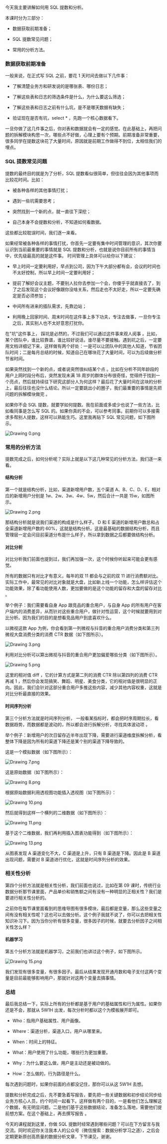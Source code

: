 今天我主要讲解如何用 SQL 提数和分析。

本课时分为三部分：

* 数据获取前期准备；

* SQL 提数常见问题；

* 常用的分析方法。

### 数据获取前期准备

一般来说，在正式写 SQL 之前，要花 1 天时间去做以下几件事：

* 了解清楚业务方和研发说的是哪张表、哪份日志；

* 了解这些表和日志的筛选条件是什么，为什么要这么筛选；

* 了解这些表和日志之前有什么坑，是不是哪天数据有缺失；

* 验证现在是否有坑，select \* ，先跑一个核心数据看下。

一旦你做了这几件事之后，你对表和数据就会有一定的感觉。在此基础上，再把问题的拆解模块构思一次，哪些点不好做，心理上要有个预期。前期准备非常重要，很多同学在提数这块花了大量时间，原因就是前期工作做得不到位，太相信我们的埋点。

### SQL 提数常见问题

提数的最终目的就是为了分析，SQL 提数看似很简单，但往往会因为其他事项而比较花时间。比如：

* 被各种各样的其他事情打扰；

* 遇到一些坑需要思考；

* 突然找到一个新的点，就一直往下深挖；

* 自己本身不会提数和分析，不知道如何看数据。

这些都比较耽误时间，我们逐一来看。

如果经常被各种各样的事情打扰，你首先一定要有集中时间管理的意识，其次你要认识到当前最重要的事情就是 SQL 提数和分析，也就是说你目前所有的事情当中，优先级最高的就是这件事。 时间管理上具体可以给你以下建议：

* 早上时间一定要利用好，早点到公司，因为下午大部分都有会，会议的时间也不太好控制，所以早上时间一定要利用好；

* 提前了解好会议主题，不要别人拉你去参加一个会，你傻乎乎就直接去了，到了之后发现这个会议好像跟你没啥关系，然后走也不太好走，所以一定要先确定是否必须参加；

* 中间所有进来的插队需求，先靠边站；

* 利用晚上回家时间、周末时间在这件事上多下功夫，专注去做事，一旦你专注之后，其实别人也不太好意思打扰你。

在"坑"这件事上， 踩坑是必然的，不过我们可以通过这件事来观人阅事 。比如，某个团队中，谁比较靠谱，谁比较好说话，谁尽量不要接触。遇到坑之后，一定要用文档详细记下来，这样做有两个好处：一是可以让团队中的其他人知道，节省团队时间；二是每月总结的时候，知道自己在哪块花了大量时间，可以为后续做分析节省时间。

如果突然找到一个新的点，或者说突然很纠结某个点 。比如在分析不同年龄段的用户上网时段分布后，突然发现未满 18 周岁的群体分布很奇怪，觉得终于找到一个亮点，然后就持续往下研究这部分人为何这样？最后花了大量时间在这块的分析上，最后往往也没什么结论。所以一定要跳出小的圈子，我们最重要的事情是先把问题的拆解模块做完 。

如果你不会 SQL 提数，就要学如何提数。我在前面或多或少也说了一些方法，比如看同事是怎么写 SQL 的。如果你真的不会，可以参考同事。前期你可以多接需求多帮别人提数，这样可以熟能生巧。这里我再贴下 SQL 常见问题，如下图所示。

![Drawing 0.png](https://s0.lgstatic.com/i/image/M00/38/E6/CgqCHl8ehjaAJVcSAACk5p0P1V0330.png)

### 常用的分析方法

提数完成之后，如何分析呢？实际上就是以下这几种常见的分析方法，我们逐一来看。

#### 结构分析

第一个就是结构分析，比如，渠道新增用户数，五个渠道 A、B、C、D、E，相对应的新增用户分别是 1w、2w、3w、4w、5w，然后合计一共是 15w，如图所示。

![Drawing 2.png](https://s0.lgstatic.com/i/image/M00/38/E6/CgqCHl8ehkaAaI8VAAEZ9iIGwXc606.png)

那结构分析就是说我们渠道的构成是什么样子。 D 和 E 渠道的新增用户数总和占全渠道新增用户数的 60%，这就是结构分析。这是最基础的数据结构分析，而且管理层一定会问目前渠道分布是什么样子，所以拿到数据之后都要做结构分析。

#### 对比分析

对比分析我们前面也提到过，我们再加强一次，这个时候你听起来可能会更有感觉。

所有的数据只有对比才有意义，每年的双 11 都会与之前的双 11 进行消费额对比。实际工作中，最常见的对比对象就是大盘，比如新上线一个功能，怎么样评估这个功能效果，除了看功能使用人数，更加要做的是这个功能的留存和大盘的留存对比 。

举个例子：我们需要看自身 App 跟竞品的重合用户，与自身 App 的所有用户在客户端内的消费差异，从而针对这些重合用户，做针对性运营，这个时候就要用到对比分析。因为我们的目的是想看竞品用户到底喜欢什么。

以微视这款 App 为例，你会看到第一列微视与抖音的重合用户消费分类和第三列微视大盘消费分类的消费 CTR 数据（如下图所示）。

![Drawing 3.png](https://s0.lgstatic.com/i/image/M00/38/DB/Ciqc1F8ehlSASlrzAAB0fPpGWBM118.png)

利用对比分析可以算出微视与抖音的重合用户更加偏爱哪些分类（如下图所示）。

![Drawing 5.png](https://s0.lgstatic.com/i/image/M00/38/E6/CgqCHl8ehl-AZIlLAACcvaG4hys460.png)

这里的相对值 diff ，它的计算方式是第二列的消费 CTR 除以第四列的消费 CTR 再减 1 ，然后你会发现搞笑、舞蹈、明星、美食分类，它的相对值是很明显的正向。因此，我们会针对这部分重合用户多推这些内容，减少其他内容权重，这就是对比分析最直接的效果。

#### 时间序列分析

第三个分析方法就是时间序列分析， 一般看某指标时，都会把时序周期拉长，看数据趋势，而数据都是波动的，所以都会进行拆解分析，寻找具体波动项 。

举个例子：新增用户的次日留存近半年出现下降，需要进行渠道维度拆解分析，看整体下降是因为所有的渠道下降还是某个别的渠道下降导致的。

这是一个模拟数据（如下图所示）：

![Drawing 7.png](https://s0.lgstatic.com/i/image/M00/38/DB/Ciqc1F8ehmaAZWF6AABYesH2eVY376.png)

这是原始数据（如下图所示）：

![Drawing 8.png](https://s0.lgstatic.com/i/image/M00/38/DB/Ciqc1F8ehm2ARhdAAABfiKswGO4134.png)

根据原始数据利用透视图功能插入透视图（如下图所示）：

![Drawing 10.png](https://s0.lgstatic.com/i/image/M00/38/E6/CgqCHl8ehn-APTTAAADFIELwQjk288.png)

然后就得到这样一个横列的二维数据（如下图所示）：

![Drawing 11.png](https://s0.lgstatic.com/i/image/M00/38/DB/Ciqc1F8ehoyAZyo9AAEHqyfZ1s8288.png)

基于这个二维数据，我们再利用插入图表功能得到（如下图所示）：

![Drawing 13.png](https://s0.lgstatic.com/i/image/M00/38/DB/Ciqc1F8ehpqAM8HCAAD8MLh6S88072.png)

从图表发现 A 渠道变化不大，C 渠道是上升，只有 B 渠道是下降。因此是 B 渠道出现问题，需要对 B 渠道进行优化，这就是时间序列分析的效果。

### 相关性分析

第四个分析方法就是相关性分析，我们前面也说过，比如在第 09 课时，传统行业数据分析那节课里面，产品单价和销售额之间有没有一种明显的正相关性？我们是要进行相关性分析的。

之前你在每节课里面看到的思维导图有很多模块，最后都是变量，那么这些变量之间有没有相关性呢？这也可以去做分析。这个例子我就不说了，你可以去把相关性知识补习下。因为当你分析有很多变量，很多因子的时候，就要去分析因子之间相关性怎么样？

#### 机器学习

第五个分析方法就是机器学习，之前我们也讲过这个例子，如下图所示。

![Drawing 15.png](https://s0.lgstatic.com/i/image/M00/38/E6/CgqCHl8ehsSAXK6TAARNB9wtKnE357.png)

我们发现有很多变量，有很多因子。最后从结果发现开通月数和电子支付这两个变量是目前最能够影响用户，那就针对这两个变量去搞事情。

### 总结

最后我总结一下，实际上所有的分析都是基于用户的基础属性和行为属性。如果你还是不会，那就从 5W1H 出发，每次分析时都以这个为模板展开即可。

* Who：指用户基础属性、用户画像。

* Where：渠道分析，渠道入口，用户从哪里来。

* When：时间上的特征。

* What：用户使用了什么功能，哪些行为更加重要。

* Why：为什么要这么做，用户是主动还是被动做的。

* How：怎么做的，行为路径是什么。

每次遇到问题时，如果你前面的点都没记住，那你可以从这 5W1H 去想。

提数和分析完成之后，先不要急着写报告，要先把一些关键数据和初步结论同步给业务方核心人员，约个时间一起看下。这样做有两个目的，一是看他们怎么理解这个数据，有无明显问题。二是他们基于这些数据结论，准备怎么落地，需要他们提前想方案。在这个基础上，再去撰写报告 。

今天的课程就到这里，你做 SQL 提数时经常遇到哪些问题？可以在下方留言与我交流。同时欢迎你关注我本人的公众号（微信搜索：数据分析学习之道），之后会定期更新原创高质量的数据分析文章，下节课见，谢谢。
